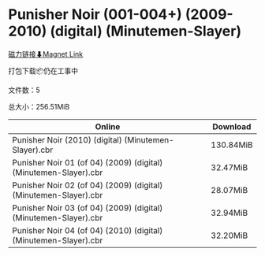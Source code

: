 # Punisher Noir (001-004+) (2009-2010) (digital) (Minutemen-Slayer)

[磁力链接⬇Magnet Link](magnet:?xt=urn:btih:92286c2f47ad19fade67618bc92782ff5ed1237f&dn=Punisher%20Noir%20%28001-004%2B%29%20%282009-2010%29%20%28digital%29%20%28Minutemen-Slayer%29)

打包下载📦仍在工事中

文件数：5

总大小：256.51MiB

Online | Download
--- | ---
Punisher Noir (2010) (digital) (Minutemen-Slayer).cbr | 130.84MiB
Punisher Noir 01 (of 04) (2009) (digital) (Minutemen-Slayer).cbr | 32.47MiB
Punisher Noir 02 (of 04) (2009) (digital) (Minutemen-Slayer).cbr | 28.07MiB
Punisher Noir 03 (of 04) (2009) (digital) (Minutemen-Slayer).cbr | 32.94MiB
Punisher Noir 04 (of 04) (2010) (digital) (Minutemen-Slayer).cbr | 32.20MiB